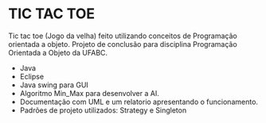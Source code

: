 # TIC TAC TOE
Tic tac toe (Jogo da velha) feito utilizando conceitos de Programação orientada a objeto. Projeto de conclusão para disciplina Programação Orientada a Objeto da UFABC.

- Java
- Eclipse
- Java swing para GUI
- Algoritmo Min_Max para desenvolver a AI.
- Documentação com UML e um relatorio apresentando o funcionamento.
- Padrões de projeto utilizados: Strategy e Singleton

